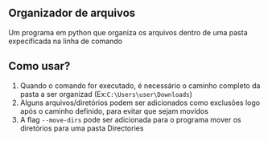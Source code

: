 ## Organizador de arquivos

Um programa em python que organiza os arquivos dentro de uma pasta expecíficada na linha de comando

## Como usar?

1. Quando o comando for executado, é necessário o caminho completo da pasta a ser organizad (Ex:`C:\Users\user\Downloads`)
2. Alguns arquivos/diretórios podem ser adicionados como exclusões logo após o caminho definido, para evitar que sejam movidos
3. A flag `--move-dirs` pode ser adicionada para o programa mover os diretórios para uma pasta Directories